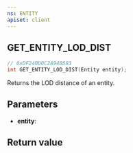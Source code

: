 ```yaml
---
ns: ENTITY
apiset: client
---
```

## GET_ENTITY_LOD_DIST

```c
// 0xDF240D0C2A948683
int GET_ENTITY_LOD_DIST(Entity entity);
```

Returns the LOD distance of an entity.

## Parameters
* **entity**:

## Return value

